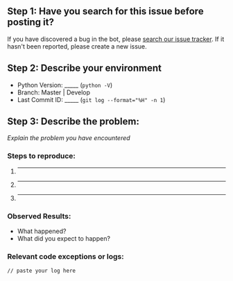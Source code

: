 ## Step 1: Have you search for this issue before posting it?

If you have discovered a bug in the bot, please [search our issue tracker](https://github.com/gcarq/freqtrade/issues?q=is%3Aissue). 
If it hasn't been reported, please create a new issue.

## Step 2: Describe your environment

  * Python Version: _____ (`python -V`)
  * Branch: Master | Develop
  * Last Commit ID: _____ (`git log --format="%H" -n 1`)
 
## Step 3: Describe the problem:
*Explain the problem you have encountered*

### Steps to reproduce:

  1. _____
  2. _____
  3. _____
  
### Observed Results:

  * What happened?
  * What did you expect to happen?

### Relevant code exceptions or logs:

  ```
  // paste your log here
  ```
